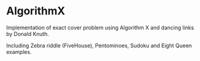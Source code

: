 # AlgorithmX

Implementation of exact cover problem using Algorithm X and dancing links by Donald Knuth.

Including Zebra riddle (FiveHouse), Pentominoes, Sudoku and Eight Queen examples.
